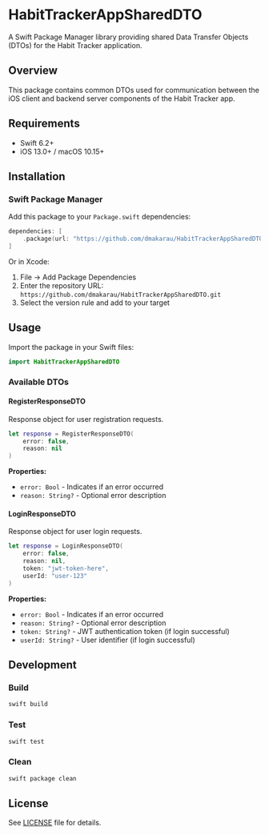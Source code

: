 # HabitTrackerAppSharedDTO

A Swift Package Manager library providing shared Data Transfer Objects (DTOs) for the Habit Tracker application.

## Overview

This package contains common DTOs used for communication between the iOS client and backend server components of the Habit Tracker app.

## Requirements

- Swift 6.2+
- iOS 13.0+ / macOS 10.15+

## Installation

### Swift Package Manager

Add this package to your `Package.swift` dependencies:

```swift
dependencies: [
    .package(url: "https://github.com/dmakarau/HabitTrackerAppSharedDTO.git", from: "1.0.0")
]
```

Or in Xcode:
1. File → Add Package Dependencies
2. Enter the repository URL: `https://github.com/dmakarau/HabitTrackerAppSharedDTO.git`
3. Select the version rule and add to your target

## Usage

Import the package in your Swift files:

```swift
import HabitTrackerAppSharedDTO
```

### Available DTOs

#### RegisterResponseDTO
Response object for user registration requests.

```swift
let response = RegisterResponseDTO(
    error: false,
    reason: nil
)
```

**Properties:**
- `error: Bool` - Indicates if an error occurred
- `reason: String?` - Optional error description

#### LoginResponseDTO
Response object for user login requests.

```swift
let response = LoginResponseDTO(
    error: false,
    reason: nil,
    token: "jwt-token-here",
    userId: "user-123"
)
```

**Properties:**
- `error: Bool` - Indicates if an error occurred
- `reason: String?` - Optional error description
- `token: String?` - JWT authentication token (if login successful)
- `userId: String?` - User identifier (if login successful)

## Development

### Build

```bash
swift build
```

### Test

```bash
swift test
```

### Clean

```bash
swift package clean
```

## License

See [LICENSE](LICENSE) file for details.
